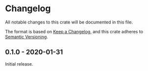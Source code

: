 # Changelog

All notable changes to this crate will be documented in this file.

The format is based on [Keep a Changelog], and this crate adheres to [Semantic
Versioning].

## 0.1.0 - 2020-01-31

Initial release.

[Keep a Changelog]: https://keepachangelog.com/en/1.0.0/
[Semantic Versioning]: https://semver.org/spec/v2.0.0.html
